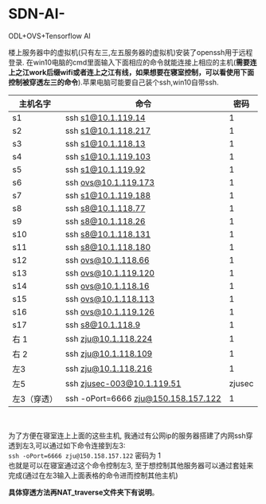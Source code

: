 # SDN-AI-
ODL+OVS+Tensorflow AI



楼上服务器中的虚拟机(只有左三,左五服务器的虚拟机)安装了openssh用于远程登录.
在win10电脑的cmd里面输入下面相应的命令就能连接上相应的主机(**需要连上之江work后缀wifi或者连上之江有线，如果想要在寝室控制，可以看使用下面控制被穿透左三的命令**).苹果电脑可能要自己装个ssh,win10自带ssh.

|主机名字   |    命令| 密码|
|  ----  | ----  | ----  |
|s1     | ssh s1@10.1.119.14  | 1|
|s2   |  ssh s1@10.1.118.217  | 1|
|s3   |  ssh s1@10.1.118.13  | 1|
|s4   | ssh s1@10.1.119.103  | 1|
|s5    |  ssh s1@10.1.119.92  | 1|
|s6                |ssh ovs@10.1.119.173|  1|
|s7    | ssh s1@10.1.119.188  | 1|
|s8                |ssh s8@10.1.118.77| 1|
|s9                |ssh s8@10.1.118.26|  1|
|s10               |ssh s8@10.1.118.131|  1|
|s11               |ssh s8@10.1.118.180| 1|
|s12               |ssh ovs@10.1.118.66|  1|
|s13               |ssh ovs@10.1.119.120|  1|
|s14               |ssh ovs@10.1.118.16|  1|
|s15               |ssh ovs@10.1.118.113|  1|
|s16               |ssh ovs@10.1.119.126|  1|
|s17               |ssh s8@10.1.118.9|  1|
|右 1    | ssh zju@10.1.118.224  | 1|
|右 2   | ssh zju@10.1.118.109  | 1 |
| 左3   | ssh zju@10.1.118.216 |  1|
|左5    | ssh zjusec-003@10.1.119.51  | zjusec|
|左3（穿透） | ssh -oPort=6666 zju@150.158.157.122 | 1 |


​    

为了方便在寝室连上上面的这些主机, 我通过有公网ip的服务器搭建了内网ssh穿透到左3,可以通过如下命令连接到左3:   
`ssh -oPort=6666 zju@150.158.157.122` 密码为  1   
也就是可以在寝室通过这个命令控制左3, 至于想控制其他服务器可以通过套娃来完成(通过在左3输入上面表格的命令进而控制其他主机)

**具体穿透方法再NAT_traverse文件夹下有说明**。
